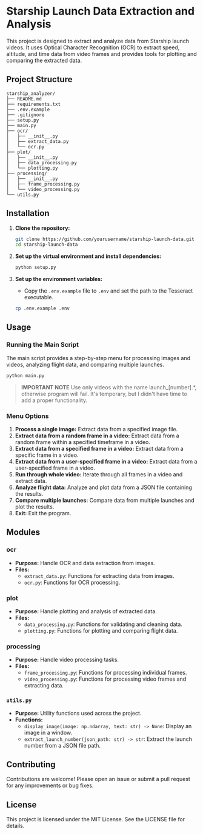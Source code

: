 # Starship Launch Data Extraction and Analysis

This project is designed to extract and analyze data from Starship launch videos. It uses Optical Character Recognition (OCR) to extract speed, altitude, and time data from video frames and provides tools for plotting and comparing the extracted data.

## Project Structure

```text
starship_analyzer/
├── README.md
├── requirements.txt
├── .env.example
├── .gitignore
├── setup.py
├── main.py
├── ocr/
│   ├── __init__.py
│   ├── extract_data.py
│   └── ocr.py
├── plot/
│   ├── __init__.py
│   ├── data_processing.py
│   └── plotting.py
├── processing/
│   ├── __init__.py
│   ├── frame_processing.py
│   └── video_processing.py
└── utils.py
```

## Installation

1. **Clone the repository:**

   ```sh
   git clone https://github.com/yourusername/starship-launch-data.git
   cd starship-launch-data
   ```

2. **Set up the virtual environment and install dependencies:**

   ```sh
   python setup.py
   ```

3. **Set up the environment variables:**
   - Copy the `.env.example` file to `.env` and set the path to the Tesseract executable.

   ```sh
   cp .env.example .env
   ```

## Usage

### Running the Main Script

The main script provides a step-by-step menu for processing images and videos, analyzing flight data, and comparing multiple launches.

```sh
python main.py
```

> **IMPORTANT NOTE** Use only videos with the name launch_[number].*, otherwise program will fail. It's temporary, but I didn't have time to add a proper functionality.

### Menu Options

1. **Process a single image:** Extract data from a specified image file.
2. **Extract data from a random frame in a video:** Extract data from a random frame within a specified timeframe in a video.
3. **Extract data from a specified frame in a video:** Extract data from a specific frame in a video.
4. **Extract data from a user-specified frame in a video:** Extract data from a user-specified frame in a video.
5. **Run through whole video:** Iterate through all frames in a video and extract data.
6. **Analyze flight data:** Analyze and plot data from a JSON file containing the results.
7. **Compare multiple launches:** Compare data from multiple launches and plot the results.
8. **Exit:** Exit the program.

## Modules

### ocr

- **Purpose:** Handle OCR and data extraction from images.
- **Files:**
  - `extract_data.py`: Functions for extracting data from images.
  - `ocr.py`: Functions for OCR processing.

### plot

- **Purpose:** Handle plotting and analysis of extracted data.
- **Files:**
  - `data_processing.py`: Functions for validating and cleaning data.
  - `plotting.py`: Functions for plotting and comparing flight data.

### processing

- **Purpose:** Handle video processing tasks.
- **Files:**
  - `frame_processing.py`: Functions for processing individual frames.
  - `video_processing.py`: Functions for processing video frames and extracting data.

### `utils.py`

- **Purpose:** Utility functions used across the project.
- **Functions:**
  - `display_image(image: np.ndarray, text: str) -> None`: Display an image in a window.
  - `extract_launch_number(json_path: str) -> str`: Extract the launch number from a JSON file path.

## Contributing

Contributions are welcome! Please open an issue or submit a pull request for any improvements or bug fixes.

## License

This project is licensed under the MIT License. See the LICENSE file for details.
